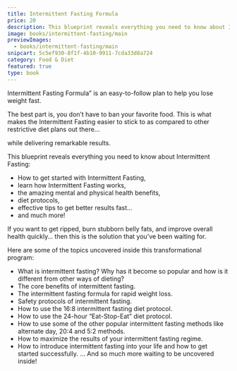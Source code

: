 ```yaml
---
title: Intermittent Fasting Formula
price: 20
description: This blueprint reveals everything you need to know about Intermittent Fasting — How to get started with Intermittent Fasting, learn how Intermittent Fasting works, the amazing mental and physical health benefits, diet protocols, effective tips to get better results fast… and much more!
image: books/intermittent-fasting/main
previewImages:
  - books/intermittent-fasting/main
snipcart: 5c5ef930-8f1f-4b10-9911-7cda33d8a724
category: Food & Diet
featured: true
type: book
---
```


Intermittent Fasting Formula” is an easy-to-follow plan to help you lose weight fast.

The best part is, you don’t have to ban your favorite food. This is what makes the Intermittent Fasting easier to stick to as compared to other restrictive diet plans out there...

while delivering remarkable results.

This blueprint reveals everything you need to know about Intermittent Fasting:

- How to get started with Intermittent Fasting,
- learn how Intermittent Fasting works,
- the amazing mental and physical health benefits,
- diet protocols,
- effective tips to get better results fast…
- and much more!

If you want to get ripped, burn stubborn belly fats, and improve overall health quickly… then this is the solution that you’ve been waiting for.

Here are some of the topics uncovered inside this transformational program:

- What is intermittent fasting? Why has it become so popular and how is it different from other ways of dieting?
- The core benefits of intermittent fasting.
- The intermittent fasting formula for rapid weight loss.
- Safety protocols of intermittent fasting.
- How to use the 16:8 intermittent fasting diet protocol.
- How to use the 24-hour “Eat-Stop-Eat” diet protocol.
- How to use some of the other popular intermittent fasting methods like alternate day, 20:4 and 5:2 methods.
- How to maximize the results of your intermittent fasting regime.
- How to introduce intermittent fasting into your life and how to get started successfully.
  ... And so much more waiting to be uncovered inside!
